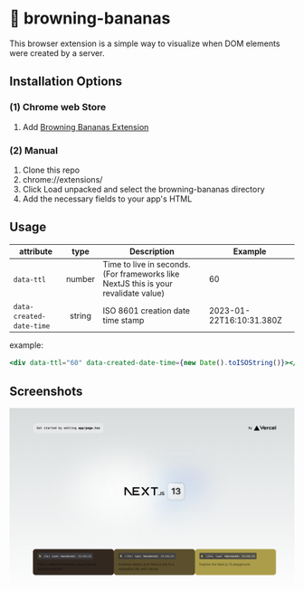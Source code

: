 # 🍌 browning-bananas

This browser extension is a simple way to visualize when DOM elements were created by a server.

## Installation Options
### (1) Chrome web Store
1. Add [Browning Bananas Extension](https://chrome.google.com/webstore/detail/browning-bananas-extensio/pgoddcbpnbdmoaokpmadjdomleldjjki)

### (2) Manual
1. Clone this repo
2. chrome://extensions/
3. Click Load unpacked and select the browning-bananas directory
4. Add the necessary fields to your app's HTML 
## Usage

| attribute   |      type      |  Description | Example |
|----------|:-------------:|------|------|
| `data-ttl` |  number | Time to live in seconds. (For frameworks like NextJS this is your revalidate value) | 60 |
| `data-created-date-time` |  string | ISO 8601 creation date time stamp | 2023-01-22T16:10:31.380Z |

example:
```jsx
<div data-ttl="60" data-created-date-time={new Date().toISOString()}></div>
```

## Screenshots
![NextJS example](https://raw.githubusercontent.com/nmiddendorff/browning-bananas/main/readme-images/next-screenshot.png)
